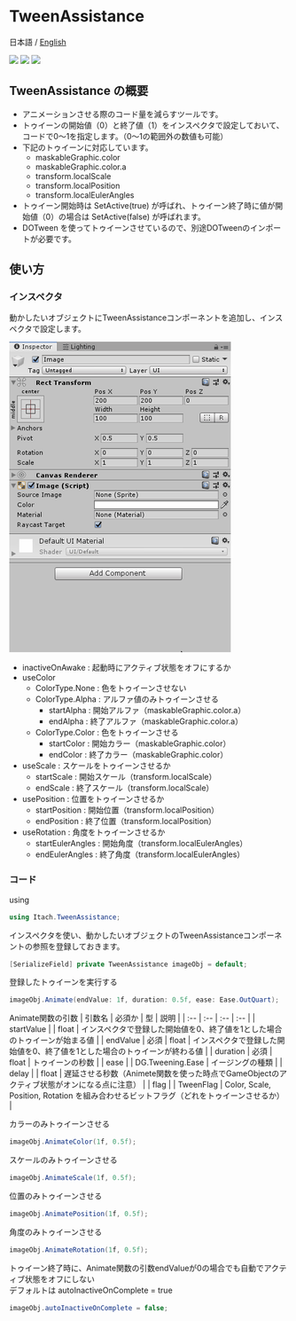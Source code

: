 # TweenAssistance

日本語 / [English](README_en.md)

![](https://img.shields.io/badge/Unity-2018.4-red.svg)
![](https://img.shields.io/badge/.NET-4.x-yellow.svg)
[![](https://img.shields.io/badge/License-MIT-green)](https://github.com/usam1111/TweenAssistance/blob/master/LICENSE)

<!-- 
## UnityPackage
- path
-->

## TweenAssistance の概要
- アニメーションさせる際のコード量を減らすツールです。
- トゥイーンの開始値（0）と終了値（1）をインスペクタで設定しておいて、コードで0～1を指定します。（0～1の範囲外の数値も可能）
- 下記のトゥイーンに対応しています。
  - maskableGraphic.color
  - maskableGraphic.color.a
  - transform.localScale
  - transform.localPosition
  - transform.localEulerAngles
- トゥイーン開始時は SetActive(true) が呼ばれ、トゥイーン終了時に値が開始値（0）の場合は SetActive(false) が呼ばれます。
- DOTween を使ってトゥイーンさせているので、別途DOTweenのインポートが必要です。

## 使い方

### インスペクタ

動かしたいオブジェクトにTweenAssistanceコンポーネントを追加し、インスペクタで設定します。

![](https://raw.githubusercontent.com/usam1111/TweenAssistance/master/Screenshots/sample1.gif)

- inactiveOnAwake : 起動時にアクティブ状態をオフにするか
- useColor
  - ColorType.None : 色をトゥイーンさせない
  - ColorType.Alpha : アルファ値のみトゥイーンさせる
    - startAlpha : 開始アルファ（maskableGraphic.color.a）
    - endAlpha : 終了アルファ（maskableGraphic.color.a）
  - ColorType.Color : 色をトゥイーンさせる
    - startColor : 開始カラー（maskableGraphic.color）
    - endColor : 終了カラー（maskableGraphic.color）
- useScale : スケールをトゥイーンさせるか
  - startScale : 開始スケール（transform.localScale）
  - endScale : 終了スケール（transform.localScale）
- usePosition : 位置をトゥイーンさせるか
  - startPosition : 開始位置（transform.localPosition）
  - endPosition : 終了位置（transform.localPosition）
- useRotation : 角度をトゥイーンさせるか
  - startEulerAngles : 開始角度（transform.localEulerAngles）
  - endEulerAngles : 終了角度（transform.localEulerAngles）

### コード

using
```cs
using Itach.TweenAssistance;
```

インスペクタを使い、動かしたいオブジェクトのTweenAssistanceコンポーネントの参照を登録しておきます。
```cs
[SerializeField] private TweenAssistance imageObj = default;
```

登録したトゥイーンを実行する
```cs
imageObj.Animate(endValue: 1f, duration: 0.5f, ease: Ease.OutQuart);
```
Animate関数の引数
| 引数名 | 必須か | 型 | 説明 |
| :-- | :-- | :-- | :-- |
| startValue |  | float | インスペクタで登録した開始値を0、終了値を1とした場合のトゥイーンが始まる値  | 
| endValue | 必須 | float | インスペクタで登録した開始値を0、終了値を1とした場合のトゥイーンが終わる値  | 
| duration | 必須 | float | トゥイーンの秒数  | 
| ease |  | DG.Tweening.Ease | イージングの種類  | 
| delay |  | float | 遅延させる秒数（Animete関数を使った時点でGameObjectのアクティブ状態がオンになる点に注意）  | 
| flag |  | TweenFlag | Color, Scale, Position, Rotation を組み合わせるビットフラグ（どれをトゥイーンさせるか） | 

カラーのみトゥイーンさせる
```cs
imageObj.AnimateColor(1f, 0.5f);
```

スケールのみトゥイーンさせる
```cs
imageObj.AnimateScale(1f, 0.5f);
```

位置のみトゥイーンさせる
```cs
imageObj.AnimatePosition(1f, 0.5f);
```

角度のみトゥイーンさせる
```cs
imageObj.AnimateRotation(1f, 0.5f);
```

トゥイーン終了時に、Animate関数の引数endValueが0の場合でも自動でアクティブ状態をオフにしない<br />デフォルトは autoInactiveOnComplete = true
```cs
imageObj.autoInactiveOnComplete = false;
```